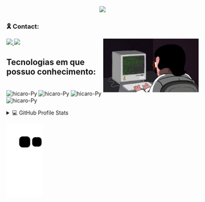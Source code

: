 
<p align="center">
  <img src="https://readme-typing-svg.herokuapp.com/?lines=Welcome+to+my+GitHub+profile!&center=true&width=380&height=45">
</p>

<div>

### :reminder_ribbon: Contact:
<p>
  <img align="right" width="250" src="./img/programming.gif" />
<a href="https://www.linkedin.com/in/hicaro-brasil-045548220/" alt="Linkedin" target="_blank">
  <img src="https://img.shields.io/badge/-Linkedin-1C1C1C?style=for-the-badge&logo=Linkedin&logoColor=00FFFF&link=https://www.linkedin.com/in/hicaro-brasil-045548220/"/>
</a>
<a href="https://mail.google.com/mail/u/0/?fs=1&tf=cm&source=mailto&to=hicaro.brasil@academico.ifpb.edu.br" alt="Email" target="_blank">

  <img src="https://img.shields.io/badge/Gmail-1C1C1C?style=for-the-badge&logo=gmail&logoColor=00FFFF&link=https://mail.google.com/mail/u/0/?fs=1&tf=cm&source=mailto&to=hicaro.brasil@academico.ifpb.edu.br">
</a>
</p>
</div>
 
<p align="left">

## Tecnologias em que possuo conhecimento:

<div style="display: inline_block"><br>
  <img align="center" alt="hicaro-Py" height="30" width="40" src="https://cdn.jsdelivr.net/gh/devicons/devicon/icons/python/python-original.svg">
  <img align="center" alt="hicaro-Py" height="30" width="40" src="https://cdn.jsdelivr.net/gh/devicons/devicon/icons/java/java-original.svg">
  <img align="center" alt="hicaro-Py" height="30" width="40" src="https://cdn.jsdelivr.net/gh/devicons/devicon/icons/docker/docker-plain.svg">
  <img align="center" alt="hicaro-Py" height="30" width="40" src="https://cdn.jsdelivr.net/gh/devicons/devicon/icons/googlecloud/googlecloud-original.svg">
</div>
<p>

</p>
<details> 
  <summary>💻 GitHub Profile Stats</summary>
  <a href= "https://github.com/brasilhicaro">

  <img width="49%" src="https://github-readme-stats-eight-theta.vercel.app/api?username=brasilhicaro&show_icons=true&theme=dark&include_all_commits=true&count_private=true />
  <img width="50%" src="https://github-readme-stats-eight-theta.vercel.app/api/top-langs/?username=brasilhicaro&layout=compact&langs_count=8&theme=dark"/>
      
</details>

![Snake gif](https://github.com/brasilhicaro/brasilhicaro/blob/output/github-contribution-grid-snake.svg)